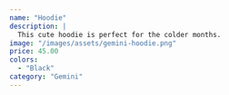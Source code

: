 ```yaml
---
name: "Hoodie"
description: |
  This cute hoodie is perfect for the colder months.
image: "/images/assets/gemini-hoodie.png"
price: 45.00
colors:
  - "Black"
category: "Gemini"
---
```

